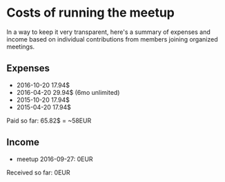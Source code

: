 # Costs of running the meetup

In a way to keep it very transparent, here's a summary of expenses and income based on individual contributions from members joining organized meetings.

## Expenses

* 2016-10-20 17.94$
* 2016-04-20 29.94$ (6mo unlimited)
* 2015-10-20 17.94$
* 2015-04-20 17.94$

Paid so far: 65.82$ = ~58EUR

## Income

* meetup 2016-09-27: 0EUR

Received so far: 0EUR
